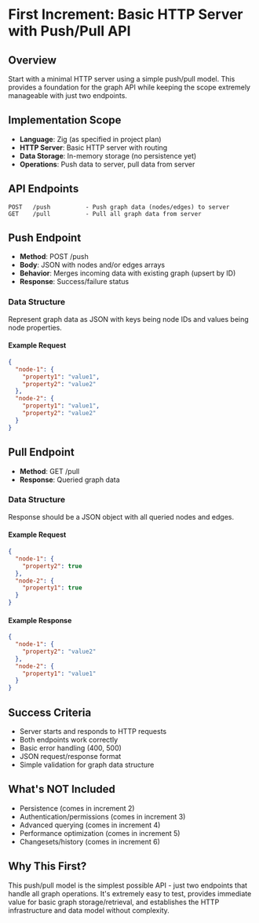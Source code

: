 # First Increment: Basic HTTP Server with Push/Pull API

## Overview
Start with a minimal HTTP server using a simple push/pull model. This provides a foundation for the graph API while keeping the scope extremely manageable with just two endpoints.

## Implementation Scope
- **Language**: Zig (as specified in project plan)
- **HTTP Server**: Basic HTTP server with routing
- **Data Storage**: In-memory storage (no persistence yet)
- **Operations**: Push data to server, pull data from server

## API Endpoints
```
POST   /push          - Push graph data (nodes/edges) to server
GET    /pull          - Pull all graph data from server
```

## Push Endpoint
- **Method**: POST /push
- **Body**: JSON with nodes and/or edges arrays
- **Behavior**: Merges incoming data with existing graph (upsert by ID)
- **Response**: Success/failure status

### Data Structure
Represent graph data as JSON with keys being node IDs and values being node properties.

#### Example Request
```json
{
  "node-1": {
    "property1": "value1",
    "property2": "value2"
  },
  "node-2": {
    "property1": "value1",
    "property2": "value2"
  }
}
```

## Pull Endpoint
- **Method**: GET /pull
- **Response**: Queried graph data 

### Data Structure
Response should be a JSON object with all queried nodes and edges.

#### Example Request
```json
{
  "node-1": {
    "property2": true
  },
  "node-2": {
    "property1": true
  }
}
```
#### Example Response
```json
{
  "node-1": {
    "property2": "value2"
  },
  "node-2": {
    "property1": "value1"
  }
}
```

## Success Criteria
- Server starts and responds to HTTP requests
- Both endpoints work correctly
- Basic error handling (400, 500)
- JSON request/response format
- Simple validation for graph data structure

## What's NOT Included
- Persistence (comes in increment 2)
- Authentication/permissions (comes in increment 3)
- Advanced querying (comes in increment 4)
- Performance optimization (comes in increment 5)
- Changesets/history (comes in increment 6)

## Why This First?
This push/pull model is the simplest possible API - just two endpoints that handle all graph operations. It's extremely easy to test, provides immediate value for basic graph storage/retrieval, and establishes the HTTP infrastructure and data model without complexity.